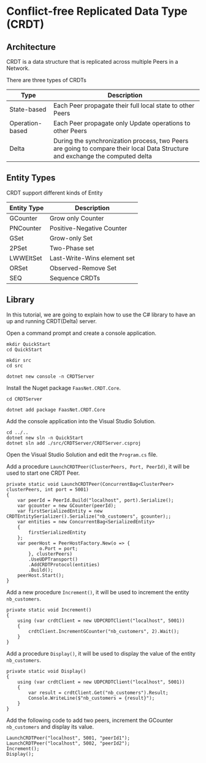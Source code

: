 # Conflict-free Replicated Data Type (CRDT)

## Architecture

CRDT is a data structure that is replicated across multiple Peers in a Network.

There are three types of CRDTs

| Type              | Description                                                                                                                   |
| ----------------- | ----------------------------------------------------------------------------------------------------------------------------- |
| State-based       | Each Peer propagate their full local state to other Peers                                                                     |
| Operation-based   | Each Peer propagate only Update operations to other Peers                                                                     |
| Delta             | During the synchronization process, two Peers are going to compare their local Data Structure and exchange the computed delta |

## Entity Types

CRDT support different kinds of Entity 

| Entity Type | Description                  |
| ----------- | ---------------------------- |
| GCounter    | Grow only Counter            |
| PNCounter   | Positive-Negative Counter    |
| GSet        | Grow-only Set                |
| 2PSet       | Two-Phase set                |
| LWWEltSet   | Last-Write-Wins element set  |
| ORSet       | Observed-Remove Set          |
| SEQ         | Sequence CRDTs               |

## Library

In this tutorial, we are going to explain how to use the C# library to have an up and running CRDT(Delta) server.

Open a command prompt and create a console application.

```
mkdir QuickStart
cd QuickStart

mkdir src
cd src

dotnet new console -n CRDTServer
```

Install the Nuget package `FaasNet.CRDT.Core`.

```
cd CRDTServer

dotnet add package FaasNet.CRDT.Core
```

Add the console application into the Visual Studio Solution.

```
cd ../..
dotnet new sln -n QuickStart
dotnet sln add ./src/CRDTServer/CRDTServer.csproj
```

Open the Visual Studio Solution and edit the `Program.cs` file.

Add a procedure `LaunchCRDTPeer(ClusterPeers, Port, PeerId)`, it will be used to start one CRDT Peer.

```
private static void LaunchCRDTPeer(ConcurrentBag<ClusterPeer> clusterPeers, int port = 5001)
{
    var peerId = PeerId.Build("localhost", port).Serialize();
    var gcounter = new GCounter(peerId);
    var firstSerializedEntity = new CRDTEntitySerializer().Serialize("nb_customers", gcounter);;
    var entities = new ConcurrentBag<SerializedEntity>
    {
        firstSerializedEntity
    };
    var peerHost = PeerHostFactory.New(o => {
            o.Port = port;
        }, clusterPeers)
        .UseUDPTransport()
        .AddCRDTProtocol(entities)
        .Build();
    peerHost.Start();
}
```

Add a new procedure `Increment()`, it will be used to increment the entity `nb_customers`.

```
private static void Increment()
{
	using (var crdtClient = new UDPCRDTClient("localhost", 5001))
	{
		crdtClient.IncrementGCounter("nb_customers", 2).Wait();
	}
}
```

Add a procedure `Display()`, it will be used to display the value of the entity `nb_customers`.

```
private static void Display()
{
	using (var crdtClient = new UDPCRDTClient("localhost", 5001))
	{
		var result = crdtClient.Get("nb_customers").Result;
		Console.WriteLine($"nb_customers = {result}");
	}
}
```

Add the following code to add two peers, increment the GCounter `nb_customers` and display its value.

```
LaunchCRDTPeer("localhost", 5001, "peerId1");
LaunchCRDTPeer("localhost", 5002, "peerId2");
Increment();
Display();
```